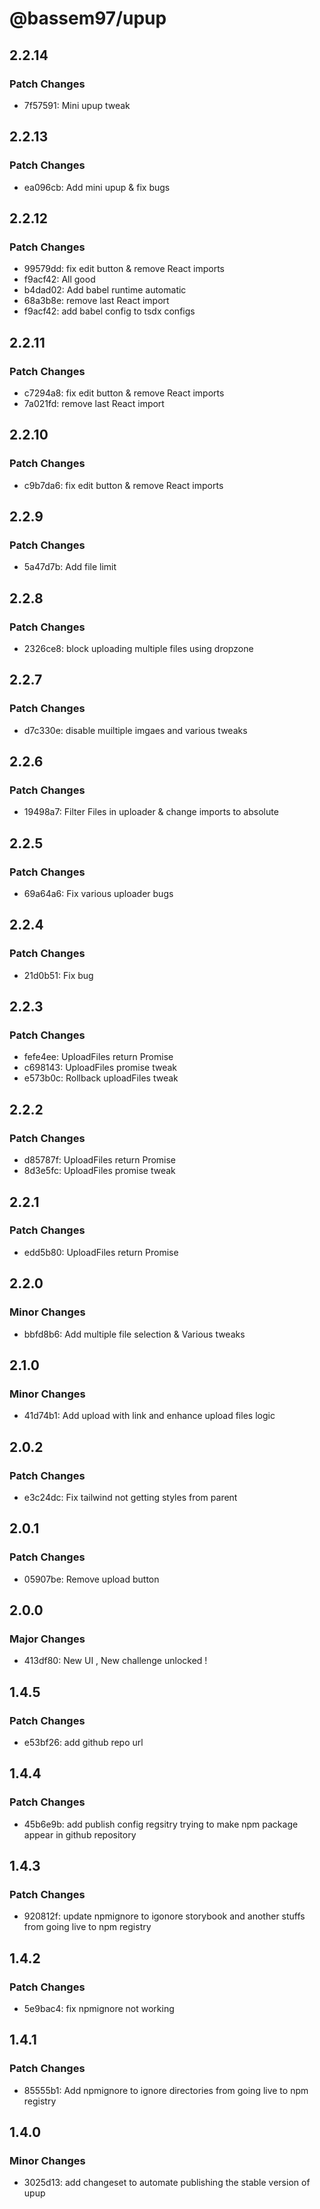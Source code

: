 # @bassem97/upup

## 2.2.14

### Patch Changes

-   7f57591: Mini upup tweak

## 2.2.13

### Patch Changes

-   ea096cb: Add mini upup & fix bugs

## 2.2.12

### Patch Changes

-   99579dd: fix edit button & remove React imports
-   f9acf42: All good
-   b4dad02: Add babel runtime automatic
-   68a3b8e: remove last React import
-   f9acf42: add babel config to tsdx configs

## 2.2.11

### Patch Changes

-   c7294a8: fix edit button & remove React imports
-   7a021fd: remove last React import

## 2.2.10

### Patch Changes

-   c9b7da6: fix edit button & remove React imports

## 2.2.9

### Patch Changes

-   5a47d7b: Add file limit

## 2.2.8

### Patch Changes

-   2326ce8: block uploading multiple files using dropzone

## 2.2.7

### Patch Changes

-   d7c330e: disable muiltiple imgaes and various tweaks

## 2.2.6

### Patch Changes

-   19498a7: Filter Files in uploader & change imports to absolute

## 2.2.5

### Patch Changes

-   69a64a6: Fix various uploader bugs

## 2.2.4

### Patch Changes

-   21d0b51: Fix bug

## 2.2.3

### Patch Changes

-   fefe4ee: UploadFiles return Promise
-   c698143: UploadFiles promise tweak
-   e573b0c: Rollback uploadFiles tweak

## 2.2.2

### Patch Changes

-   d85787f: UploadFiles return Promise
-   8d3e5fc: UploadFiles promise tweak

## 2.2.1

### Patch Changes

-   edd5b80: UploadFiles return Promise

## 2.2.0

### Minor Changes

-   bbfd8b6: Add multiple file selection & Various tweaks

## 2.1.0

### Minor Changes

-   41d74b1: Add upload with link and enhance upload files logic

## 2.0.2

### Patch Changes

-   e3c24dc: Fix tailwind not getting styles from parent

## 2.0.1

### Patch Changes

-   05907be: Remove upload button

## 2.0.0

### Major Changes

-   413df80: New UI , New challenge unlocked !

## 1.4.5

### Patch Changes

-   e53bf26: add github repo url

## 1.4.4

### Patch Changes

-   45b6e9b: add publish config regsitry trying to make npm package appear in github repository

## 1.4.3

### Patch Changes

-   920812f: update npmignore to igonore storybook and another stuffs from going live to npm registry

## 1.4.2

### Patch Changes

-   5e9bac4: fix npmignore not working

## 1.4.1

### Patch Changes

-   85555b1: Add npmignore to ignore directories from going live to npm registry

## 1.4.0

### Minor Changes

-   3025d13: add changeset to automate publishing the stable version of upup
